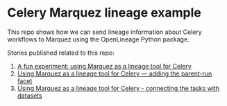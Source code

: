 # Celery Marquez lineage example
This repo shows how we can send lineage information about Celery
workflows to Marquez using the OpenLineage Python package.

Stories published related to this repo:
1. [A fun experiment: using Marquez as a lineage tool for Celery](https://blog.det.life/a-fun-experiment-using-marquez-as-a-lineage-tool-for-celery-ec15a5bf952f)
2. [Using Marquez as a lineage tool for Celery — adding the parent-run facet](https://medium.com/@MarinAgli1/using-marquez-as-a-lineage-tool-for-celery-adding-the-parent-run-facet-3f80fa0afe99)
3. [Using Marquez as a lineage tool for Celery - connecting the tasks with datasets](https://medium.com/@MarinAgli1/using-marquez-as-a-lineage-tool-for-celery-connecting-the-tasks-with-datasets-56024f930c44)
